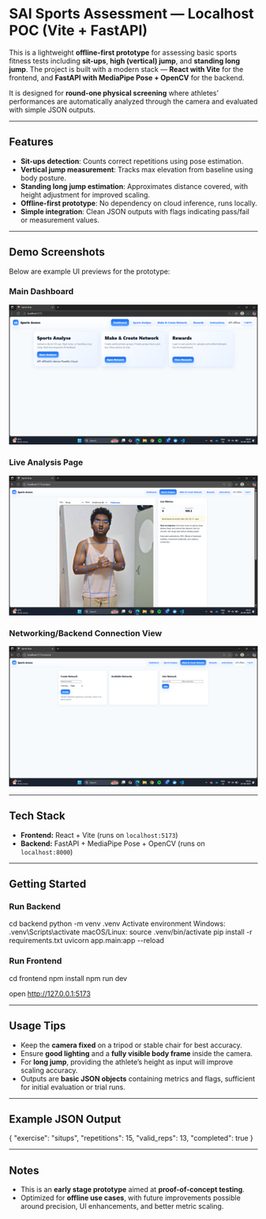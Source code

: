 # SAI Sports Assessment — Localhost POC (Vite + FastAPI)

This is a lightweight **offline-first prototype** for assessing basic sports fitness tests including **sit-ups**, **high (vertical) jump**, and **standing long jump**. The project is built with a modern stack — **React with Vite** for the frontend, and **FastAPI with MediaPipe Pose + OpenCV** for the backend.  

It is designed for **round-one physical screening** where athletes’ performances are automatically analyzed through the camera and evaluated with simple JSON outputs.

---

## Features
- **Sit-ups detection**: Counts correct repetitions using pose estimation.
- **Vertical jump measurement**: Tracks max elevation from baseline using body posture.
- **Standing long jump estimation**: Approximates distance covered, with height adjustment for improved scaling.
- **Offline-first prototype**: No dependency on cloud inference, runs locally.
- **Simple integration**: Clean JSON outputs with flags indicating pass/fail or measurement values.

---

## Demo Screenshots
Below are example UI previews for the prototype:

### Main Dashboard
![Main Dashboard](./assets/first_page.png)

### Live Analysis Page
![Analyzing Page](./assets/Analyse_page.png)

### Networking/Backend Connection View
![Networking Page](./assets/Network_page.png)

---

## Tech Stack
- **Frontend:** React + Vite (runs on `localhost:5173`)  
- **Backend:** FastAPI + MediaPipe Pose + OpenCV (runs on `localhost:8000`)  

---

## Getting Started

### Run Backend
cd backend
python -m venv .venv
Activate environment
Windows: .venv\Scripts\activate
macOS/Linux: source .venv/bin/activate
pip install -r requirements.txt
uvicorn app.main:app --reload


### Run Frontend
cd frontend
npm install
npm run dev

open http://127.0.0.1:5173

---

## Usage Tips
- Keep the **camera fixed** on a tripod or stable chair for best accuracy.
- Ensure **good lighting** and a **fully visible body frame** inside the camera.
- For **long jump**, providing the athlete’s height as input will improve scaling accuracy.
- Outputs are **basic JSON objects** containing metrics and flags, sufficient for initial evaluation or trial runs.

---

## Example JSON Output
{
"exercise": "situps",
"repetitions": 15,
"valid_reps": 13,
"completed": true
}


*********
## Notes
- This is an **early stage prototype** aimed at **proof-of-concept testing**.  
- Optimized for **offline use cases**, with future improvements possible around precision, UI enhancements, and better metric scaling.


